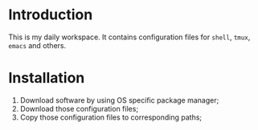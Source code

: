 # Introduction
This is my daily workspace. It contains configuration files for `shell`, `tmux`, `emacs` and others.

# Installation
1. Download software by using OS specific package manager;
2. Download those configuration files;
3. Copy those configuration files to corresponding paths;

